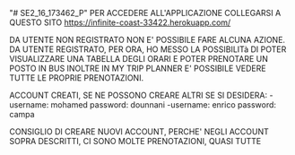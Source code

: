 "# SE2_16_173462_P" 
PER ACCEDERE ALL'APPLICAZIONE COLLEGARSI A QUESTO SITO
 https://infinite-coast-33422.herokuapp.com/

DA UTENTE NON REGISTRATO NON E' POSSIBILE FARE ALCUNA AZIONE.
DA UTENTE REGISTRATO, PER ORA, HO MESSO LA POSSIBILITà DI POTER VISUALIZZARE UNA TABELLA DEGLI ORARI E POTER PRENOTARE UN POSTO IN BUS
INOLTRE IN MY TRIP PLANNER E' POSSIBILE VEDERE TUTTE LE PROPRIE PRENOTAZIONI.


ACCOUNT CREATI, SE NE POSSONO CREARE ALTRI SE SI DESIDERA:
-username: mohamed
    password: dounnani
-username: enrico
    password: campa

CONSIGLIO DI CREARE NUOVI ACCOUNT, PERCHE' NEGLI ACCOUNT SOPRA DESCRITTI, CI SONO MOLTE PRENOTAZIONI, QUASI TUTTE

